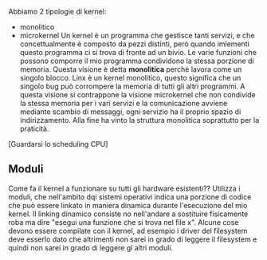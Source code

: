 Abbiamo 2 tipologie di kernel:
- monolitico
- microkernel
Un kernel è un programma che gestisce tanti servizi, e che concettualmente è composto da pezzi distinti, però quando imlementi questo programma ci si trova di fronte ad un bivio. Le varie funzioni che possono comporre il mio programma condividono la stessa porzione di memoria. Questa visione è detta **monolitica** perchè lavora come un singolo blocco. Linx è un kernel monolitico, questo significa che un singolo bug può corrompere la memoria di tutti gli altri programmi. A questa visione si contrappone la visione microkernel che non condivide la stessa memoria per i vari servizi e la comunicazione avviene mediante scambio di messaggi, ogni servizio ha il proprio spazio di indirizzamento. Alla fine ha vinto la struttura monolitica soprattutto per la praticità.

[Guardarsi lo scheduling CPU]

## Moduli
Come fa il kernel a funzionare su tutti gli hardware esistenti?? Utilizza i moduli, che nell'ambito dqi sistemi operativi indica una porzione di codice che può essere linkato in maniera dinamica durante l'esecuzione del mio kernel. Il linking dinamico consiste no nell'andare a sostituire fisicamente roba ma dire "esegui una funzione che si trova nel file x". Alcune cose devono essere compilate con il kernel, ad esempio i driver del filesystem deve esserlo dato che altrimenti non sarei in grado di leggere il filesystem e quindi non sarei in grado di leggere gl altri moduli.



